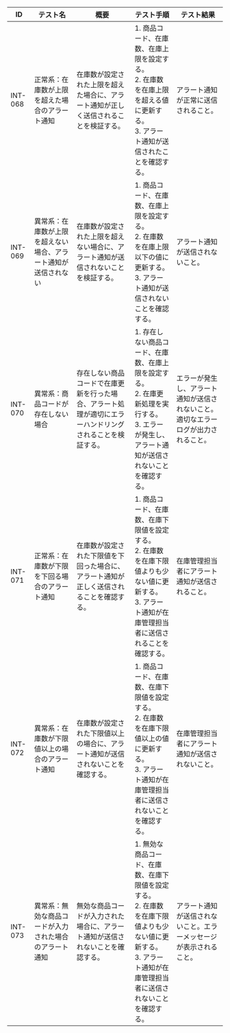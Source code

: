 | ID | テスト名 | 概要 | テスト手順 | テスト結果 |
|------|----------|--------|------------|------------|
| INT-068 | 正常系：在庫数が上限を超えた場合のアラート通知 | 在庫数が設定された上限を超えた場合に、アラート通知が正しく送信されることを検証する。 | 1. 商品コード、在庫数、在庫上限を設定する。<br>2. 在庫数を在庫上限を超える値に更新する。<br>3. アラート通知が送信されたことを確認する。 | アラート通知が正常に送信されること。 |
| INT-069 | 異常系：在庫数が上限を超えない場合、アラート通知が送信されない | 在庫数が設定された上限を超えない場合に、アラート通知が送信されないことを検証する。 | 1. 商品コード、在庫数、在庫上限を設定する。<br>2. 在庫数を在庫上限以下の値に更新する。<br>3. アラート通知が送信されないことを確認する。 | アラート通知が送信されないこと。 |
| INT-070 | 異常系：商品コードが存在しない場合 | 存在しない商品コードで在庫更新を行った場合、アラート処理が適切にエラーハンドリングされることを検証する。 | 1. 存在しない商品コード、在庫数、在庫上限を設定する。<br>2. 在庫更新処理を実行する。<br>3. エラーが発生し、アラート通知が送信されないことを確認する。 | エラーが発生し、アラート通知が送信されないこと。適切なエラーログが出力されること。 |
| INT-071 | 正常系：在庫数が下限を下回る場合のアラート通知 | 在庫数が設定された下限値を下回った場合に、アラート通知が正しく送信されることを確認する。 | 1. 商品コード、在庫数、在庫下限値を設定する。<br>2. 在庫数を在庫下限値よりも少ない値に更新する。<br>3. アラート通知が在庫管理担当者に送信されることを確認する。 | 在庫管理担当者にアラート通知が送信されること。 |
| INT-072 | 異常系：在庫数が下限値以上の場合のアラート通知 | 在庫数が設定された下限値以上の場合に、アラート通知が送信されないことを確認する。 | 1. 商品コード、在庫数、在庫下限値を設定する。<br>2. 在庫数を在庫下限値以上の値に更新する。<br>3. アラート通知が在庫管理担当者に送信されないことを確認する。 | 在庫管理担当者にアラート通知が送信されないこと。 |
| INT-073 | 異常系：無効な商品コードが入力された場合のアラート通知 | 無効な商品コードが入力された場合に、アラート通知が送信されないことを確認する。 | 1. 無効な商品コード、在庫数、在庫下限値を設定する。<br>2. 在庫数を在庫下限値よりも少ない値に更新する。<br>3. アラート通知が在庫管理担当者に送信されないことを確認する。 | アラート通知が送信されないこと。エラーメッセージが表示されること。 | 